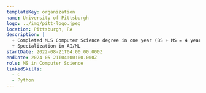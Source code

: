 ```yaml
---
templateKey: organization
name: University of Pittsburgh
logo: ../img/pitt-logo.jpeg
location: Pittsburgh, PA
description: |
  + Completed M.S Computer Science degree in one year (BS + MS = 4 years)
  + Specialization in AI/ML
startDate: 2022-08-21T04:00:00.000Z
endDate: 2024-05-21T04:00:00.000Z
role: MS in Computer Science
linkedSkills:
  - C
  - Python
---
```

